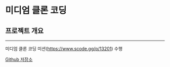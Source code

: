 # 미디엄 클론 코딩

## 프로젝트 개요

---

미디엄 클론 코딩 미션(https://www.scode.gg/p/13201) 수행

[Github 저장소](https://github.com/AidennnLee/Medium_Misson__LeeYeWon.git)